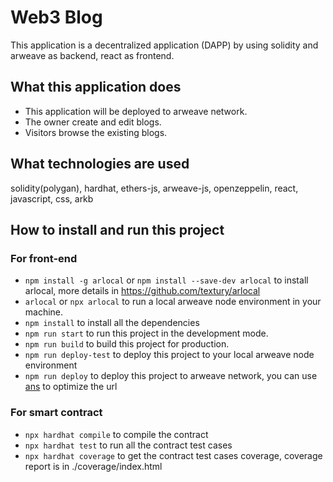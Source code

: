 # Web3 Blog

This application is a decentralized application (DAPP) by using solidity and arweave as backend, react as frontend.

## What this application does

- This application will be deployed to arweave network.
- The owner create and edit blogs.
- Visitors browse the existing blogs.

## What technologies are used

solidity(polygan), hardhat, ethers-js, arweave-js, openzeppelin, react, javascript, css, arkb

## How to install and run this project

### For front-end
- `npm install -g arlocal` or `npm install --save-dev arlocal` to install arlocal, more details in <https://github.com/textury/arlocal>
- `arlocal` or `npx arlocal` to run a local arweave node environment in your machine.
- `npm install` to install all the dependencies
- `npm run start` to run this project in the development mode.
- `npm run build` to build this project for production.
- `npm run deploy-test` to deploy this project to your local arweave node environment
- `npm run deploy` to deploy this project to arweave network, you can use [ans](https://www.ans.gg/) to optimize the url

### For smart contract
- `npx hardhat compile` to compile the contract
- `npx hardhat test` to run all the contract test cases
- `npx hardhat coverage` to get the contract test cases coverage, coverage report is in ./coverage/index.html
